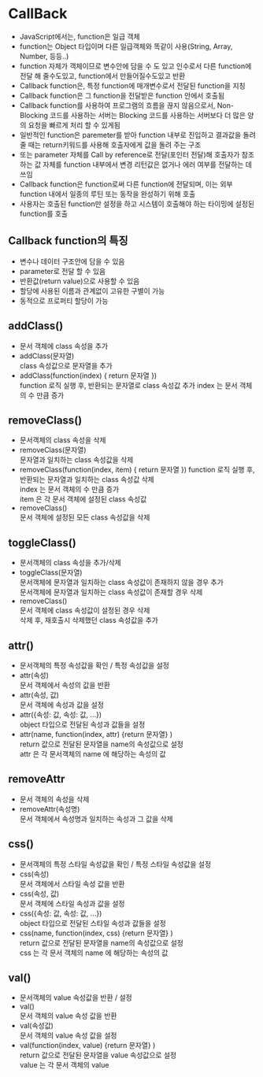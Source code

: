 CallBack
=====
+ JavaScript에서는, function은 일급 객체
+ function는 Object 타입이며 다른 일급객체와 똑같이 사용(String, Array, Number, 등등..)
+ function 자체가 객체이므로 변수안에 담을 수 도 있고 인수로서 다른 function에 전달 해 줄수도있고, function에서 만들어질수도있고 반환
+ Callback function은, 특정 function에 매개변수로서 전달된 function을 지칭
+ Callback function은 그 function을 전달받은 function 안에서 호출됨
+ Callback function를 사용하여 프로그램의 흐름을 끊지 않음으로서, Non-Blocking 코드를 사용하는 서버는 Blocking 코드를 사용하는 서버보다
  더 많은 양의 요청을 빠르게 처리 할 수 있게됨
+ 일반적인 function은 paremeter를 받아 function 내부로 진입하고 결과값을 돌려줄 때는 return키워드를 사용해 호출자에게 값을 돌려 주는 구조
+ 또는 parameter 자체를 Call by reference로 전달(포인터 전달)해 호출자가 참조하는 값 자체를 function 내부에서 변경 
  리턴값은 없거나 에러 여부를 전달하는 데 쓰임
+ Callback function은 function로써 다른 function에 전달되며, 이는 외부 function 내에서 일종의 루틴 또는 동작을 완성하기 위해 호출
+ 사용자는 호출된 function만 설정을 하고 시스템이 호출해야 하는 타이밍에 설정된 function를 호출


Callback function의 특징
-------
+ 변수나 데이터 구조안에 담을 수 있음
+ parameter로 전달 할 수 있음
+ 반환값(return value)으로 사용할 수 있음
+ 할당에 사용된 이름과 관계없이 고유한 구별이 가능
+ 동적으로 프로퍼티 할당이 가능


addClass()
-------
+ 문서 객체에 class 속성을 추가
+ addClass(문자열)     
  class 속성값으로 문자열을 추가
+ addClass(function(index) { return 문자열 })     
  function 로직 실행 후, 반환되는 문자열로 class 속성값 추가
  index 는 문서 객체의 수 만큼 증가


removeClass()
----------
+ 문서객체의 class 속성을 삭제
+ removeClass(문자열)     
  문자열과 일치하는 class 속성값을 삭제
+ removeClass(function(index, item) { return 문자열 })
  function 로직 실행 후, 반환되는 문자열과 일치하는 class 속성값 삭제    
  index 는 문서 객체의 수 만큼 증가    
  item 은 각 문서 객체에 설정된 class 속성값
+ removeClass()    
  문서 객체에 설정된 모든 class 속성값을 삭제


toggleClass()
------
+ 문서객체의 class 속성을 추가/삭제
+ toggleClass(문자열)    
  문서객체에 문자열과 일치하는 class 속성값이 존재하지 않을 경우 추가    
  문서객체에 문자열과 일치하는 class 속성값이 존재할 경우 삭제    
+ removeClass()    
  문서 객체에 class 속성값이 설정된 경우 삭제    
  삭제 후, 재호출시 삭제했던 class 속성값을 추가


attr()
------
+ 문서객체의 특정 속성값을 확인 / 특정 속성값을 설정
+ attr(속성)    
  문서 객체에서 속성의 값을 반환
+ attr(속성, 값)     
  문서 객체에 속성과 값을 설정
+ attr({속성: 값, 속성: 값, ...})      
  object 타입으로 전달된 속성과 값들을 설정
+ attr(name, function(index, attr) {return 문자열} )      
  return 값으로 전달된 문자열을 name의 속성값으로 설정     
  attr 은 각 문서객체의  name 에 해당하는 속성의 값


removeAttr
------
+ 문서 객체의 속성을 삭제
+ removeAttr(속성명)    
  문서 객체에서 속성명과 일치하는 속성과 그 값을 삭제


css()
-------
+ 문서객체의 특정 스타일 속성값을 확인 / 특정 스타일 속성값을 설정
+ css(속성)    
  문서 객체에서 스타일 속성 값을 반환
+ css(속성, 값)     
  문서 객체에 스타일 속성과 값을 설정
+ css({속성: 값, 속성: 값, ...})     
  object 타입으로 전달된 스타일 속성과 값들을 설정
+ css(name, function(index, css) {return 문자열} )      
  return 값으로 전달된 문자열을 name의 속성값으로 설정     
  css 는 각 문서 객체의 name 에 해당하는 속성의 값


val()
------
+ 문서객체의 value 속성값을 반환 / 설정
+ val()     
  문서 객체의 value 속성 값을 반환
+ val(속성값)     
  문서 객체의 value 속성 값을 설정
+ val(function(index, value) {return 문자열} )       
  return 값으로 전달된 문자열을 value 속성값으로 설정     
  value 는 각 문서 객체의 value


